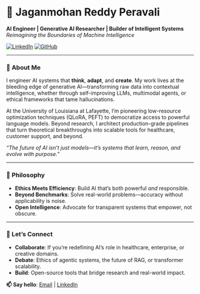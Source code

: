 # 🫅 Jaganmohan Reddy Peravali  
**AI Engineer | Generative AI Researcher | Builder of Intelligent Systems**  
*Reimagining the Boundaries of Machine Intelligence*  

[![LinkedIn](https://img.shields.io/badge/Let's%20Connect-LinkedIn-0A66C2?style=flat&logo=linkedin)](https://linkedin.com/in/pjmreddy14) [![GitHub](https://img.shields.io/badge/Explore%20Code-GitHub-181717?style=flat&logo=github)](https://github.com/pjmreddy)

---

### 🔮 **About Me**  
I engineer AI systems that **think**, **adapt**, and **create**. My work lives at the bleeding edge of generative AI—transforming raw data into contextual intelligence, whether through self-improving LLMs, multimodal agents, or ethical frameworks that tame hallucinations.  

At the University of Louisiana at Lafayette, I’m pioneering low-resource optimization techniques (QLoRA, PEFT) to democratize access to powerful language models. Beyond research, I architect production-grade pipelines that turn theoretical breakthroughs into scalable tools for healthcare, customer support, and beyond.  

*“The future of AI isn’t just models—it’s systems that learn, reason, and evolve with purpose.”*   

---

### 🌟 **Philosophy**  
- **Ethics Meets Efficiency**: Build AI that’s both powerful *and* responsible.  
- **Beyond Benchmarks**: Solve real-world problems—accuracy without applicability is noise.  
- **Open Intelligence**: Advocate for transparent systems that empower, not obscure.  

---

### 🚀 **Let’s Connect**  
- **Collaborate**: If you’re redefining AI’s role in healthcare, enterprise, or creative domains.  
- **Debate**: Ethics of agentic systems, the future of RAG, or transformer scalability.  
- **Build**: Open-source tools that bridge research and real-world impact.  

**📫 Say hello**: [Email](mailto:peravali810@gmail.com) | [LinkedIn](https://www.linkedin.com/in/pjmreddy14/)  
